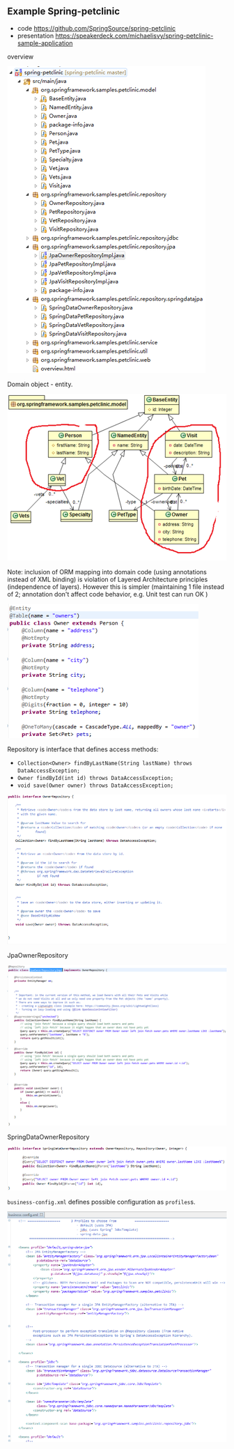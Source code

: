 
## Example Spring-petclinic

- code <https://github.com/SpringSource/spring-petclinic>
- presentation <https://speakerdeck.com/michaelisvy/spring-petclinic-sample-application>

overview  

![](packages.PNG)

Domain object - entity.  

![](ModelClasses-annotated.png)

Note: inclusion of ORM mapping into domain code (using annotations instead of XML binding) is violation of Layered Architecture principles (independence of layers).
However this is simpler (maintaining 1 file instead of 2; annotation don't affect code behavior, e.g. Unit test can run OK )

![](Owner.PNG)

Repository is interface that defines access methods:

-    `Collection<Owner> findByLastName(String lastName) throws DataAccessException;`
-    `Owner findById(int id) throws DataAccessException;`
-    `void save(Owner owner) throws DataAccessException;`


![](Repository.PNG)

JpaOwnerRepository

![](JpaOwnerRepository.PNG)

SpringDataOwnerRepository

![](SpringDataOwnerRepository.PNG)

`business-config.xml` defines possible configuration as `profiles`s.

![](business-config_xml.PNG)
